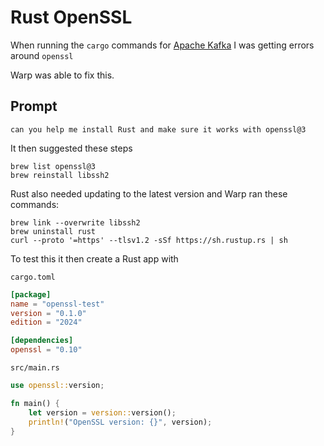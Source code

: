 # Rust OpenSSL

When running the `cargo` commands for [Apache Kafka](https://github.com/ianckc/learning-with-ai/tree/main/copilot/apache-kafka/simple/rust-kafka-app) I was getting errors around `openssl`

Warp was able to fix this.

## Prompt

```
can you help me install Rust and make sure it works with openssl@3
```

It then suggested these steps

```
brew list openssl@3
brew reinstall libssh2
```

Rust also needed updating to the latest version and Warp ran these commands:

```
brew link --overwrite libssh2
brew uninstall rust
curl --proto '=https' --tlsv1.2 -sSf https://sh.rustup.rs | sh
```

To test this it then create a Rust app with

`cargo.toml`

```toml
[package]
name = "openssl-test"
version = "0.1.0"
edition = "2024"

[dependencies]
openssl = "0.10"
```

`src/main.rs`

```rust
use openssl::version;

fn main() {
    let version = version::version();
    println!("OpenSSL version: {}", version);
}
```

